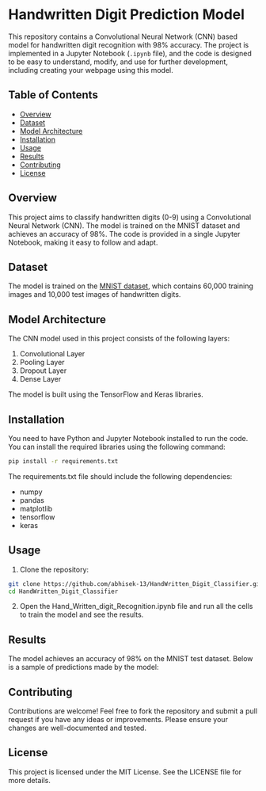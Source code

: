 # Handwritten Digit Prediction Model

This repository contains a Convolutional Neural Network (CNN) based model for handwritten digit recognition with 98% accuracy. The project is implemented in a Jupyter Notebook (`.ipynb` file), and the code is designed to be easy to understand, modify, and use for further development, including creating your webpage using this model.

## Table of Contents

- [Overview](#overview)
- [Dataset](#dataset)
- [Model Architecture](#model-architecture)
- [Installation](#installation)
- [Usage](#usage)
- [Results](#results)
- [Contributing](#contributing)
- [License](#license)

## Overview

This project aims to classify handwritten digits (0-9) using a Convolutional Neural Network (CNN). The model is trained on the MNIST dataset and achieves an accuracy of 98%. The code is provided in a single Jupyter Notebook, making it easy to follow and adapt.

## Dataset

The model is trained on the [MNIST dataset](http://yann.lecun.com/exdb/mnist/), which contains 60,000 training images and 10,000 test images of handwritten digits.

## Model Architecture

The CNN model used in this project consists of the following layers:

1. Convolutional Layer
2. Pooling Layer
3. Dropout Layer
4. Dense Layer

The model is built using the TensorFlow and Keras libraries.

## Installation

You need to have Python and Jupyter Notebook installed to run the code. You can install the required libraries using the following command:

```bash
pip install -r requirements.txt
```
The requirements.txt file should include the following dependencies:

- numpy
- pandas
- matplotlib
- tensorflow
- keras
## Usage
1. Clone the repository:
```bash
git clone https://github.com/abhisek-13/HandWritten_Digit_Classifier.git
cd HandWritten_Digit_Classifier
```
2. Open the Hand_Written_digit_Recognition.ipynb file and run all the cells to train the model and see the results.

## Results
The model achieves an accuracy of 98% on the MNIST test dataset. Below is a sample of predictions made by the model:

## Contributing
Contributions are welcome! Feel free to fork the repository and submit a pull request if you have any ideas or improvements. Please ensure your changes are well-documented and tested.

## License
This project is licensed under the MIT License. See the LICENSE file for more details.
